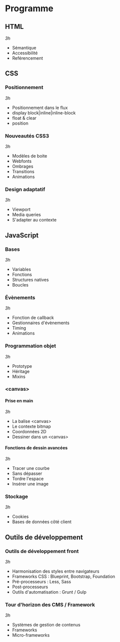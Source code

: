 # Programme


## HTML

_3h_

* Sémantique
* Accessibilité
* Reférencement


## CSS

### Positionnement

_3h_

* Positionnement dans le flux
* display block|inline|inline-block
* float & clear
* position

### Nouveautés CSS3

_3h_

* Modèles de boite
* Webfonts
* Ombrages
* Transitions
* Animations

### Design adaptatif

_3h_

* Viewport
* Media queries
* S'adapter au contexte


## JavaScript

### Bases

_3h_

* Variables
* Fonctions
* Structures natives
* Boucles

### Évènements

_3h_

* Fonction de callback
* Gestionnaires d'évènements
* Timing
* Animations

### Programmation objet

_3h_

* Prototype
* Héritage
* Mixins

### \<canvas\>

#### Prise en main

_3h_

* La balise \<canvas\>
* Le contexte bitmap
* Coordonnées 2D
* Dessiner dans un \<canvas\>

#### Fonctions de dessin avancées

_3h_

* Tracer une courbe
* Sans dépasser
* Tordre l'espace
* Insérer une image

### Stockage

_3h_

* Cookies
* Bases de données côté client


## Outils de développement

### Outils de développement front

_3h_

* Harmonisation des styles entre navigateurs
* Frameworks CSS : Blueprint, Bootstrap, Foundation
* Pré-processeurs : Less, Sass
* Post-processeurs
* Outils d'automatisation : Grunt / Gulp

### Tour d'horizon des CMS / Framework

_3h_

* Systèmes de gestion de contenus
* Frameworks
* Micro-frameworks